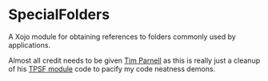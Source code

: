 # SpecialFolders
A Xojo module for obtaining references to folders commonly used by applications.

Almost all credit needs to be given [Tim Parnell](https://timi.me) as this is really just a cleanup of his [TPSF module](https://github.com/devtimi/TPSF) code to pacify my code neatness demons.

